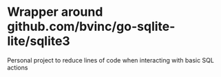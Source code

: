 # Wrapper around github.com/bvinc/go-sqlite-lite/sqlite3

Personal project to reduce lines of code when interacting with basic SQL actions


